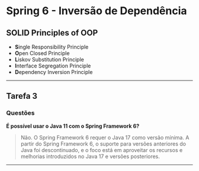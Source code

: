 # Spring 6 - Inversão de Dependência

## SOLID Principles of OOP

* **S**ingle Responsibility Principle
* **O**pen Closed Principle
* **L**iskov Substitution Principle
* **I**nterface Segregation Principle
* **D**ependency Inversion Principle

---

## Tarefa 3

### Questões

**É possível usar o Java 11 com o Spring Framework 6?**

> Não. O Spring Framework 6 requer o Java 17 como versão mínima. A partir do Spring Framework 6, o suporte para versões
> anteriores do Java foi descontinuado, e o foco está em aproveitar os recursos e melhorias introduzidos no Java 17 e
> versões posteriores.

---